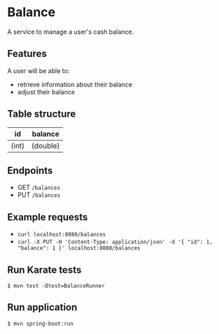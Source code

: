 # Balance
A service to manage a user's cash balance.

## Features
A user will be able to:
- retrieve information about their balance
- adjust their balance

## Table structure
| id    | balance  |
| ----- | -------- |
| (int) | (double) |

## Endpoints
- GET `/balances`
- PUT `/balances`

## Example requests
- `curl localhost:8080/balances`
- `curl -X PUT -H 'Content-Type: application/json' -d '{ "id": 1, "balance": 1 }' localhost:8080/balances`

## Run Karate tests
```
$ mvn test -Dtest=BalanceRunner
```

## Run application
```
$ mvn spring-boot:run
```